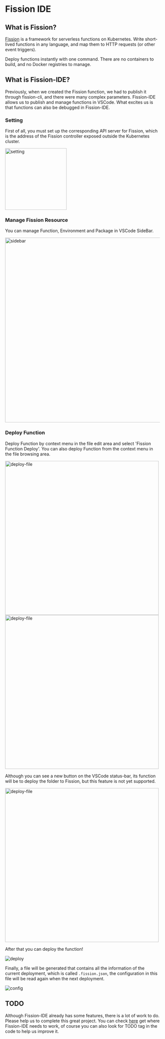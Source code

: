 # Fission IDE

## What is Fission?

[Fission](https://fission.io/) is a framework for serverless functions on Kubernetes.
Write short-lived functions in any language, and map them to HTTP requests (or other event triggers).

Deploy functions instantly with one command. There are no containers to build, and no Docker registries to manage.

## What is Fission-IDE?

Previously, when we created the Fission function, we had to publish it through fission-cli, and there were many complex parameters. Fission-IDE allows us to publish and manage functions in VSCode. What excites us is that functions can also be debugged in Fission-IDE.

### Setting

First of all, you must set up the corresponding API server for Fission, which is the address of the Fission controller exposed outside the Kubernetes cluster.

<img src="https://media.githubusercontent.com/media/tosone/fission-ide/main/doc/images/setting.png" alt="setting" height="200px">

### Manage Fission Resource

You can manage Function, Environment and Package in VSCode SideBar.

<img src="https://media.githubusercontent.com/media/tosone/fission-ide/main/doc/images/sidebar.png" alt="sidebar" height="600px">

### Deploy Function

Deploy Function by context menu in the file edit area and select 'Fission Function Deploy'. You can also deploy Function from the context menu in the file browsing area.

<img src="https://media.githubusercontent.com/media/tosone/fission-ide/main/doc/images/deploy-file-1.png" alt="deploy-file" height="500px">
<img src="https://media.githubusercontent.com/media/tosone/fission-ide/main/doc/images/deploy-file-2.png" alt="deploy-file" height="500px">

Although you can see a new button on the VSCode status-bar, its function will be to deploy the folder to Fission, but this feature is not yet supported.

<img src="https://media.githubusercontent.com/media/tosone/fission-ide/main/doc/images/deploy-dir.png" alt="deploy-file" height="500px">

After that you can deploy the function!

![deploy](https://media.githubusercontent.com/media/tosone/fission-ide/main/doc/images//deploy.png)

Finally, a file will be generated that contains all the information of the current deployment, which is called `.fission.json`, the configuration in this file will be read again when the next deployment.

![config](https://media.githubusercontent.com/media/tosone/fission-ide/main/doc/images//config.png)

## TODO

Although Fission-IDE already has some features, there is a lot of work to do. Please help us to complete this great project. You can check [here](https://github.com/tosone/fission-ide/blob/main/TODO.md) get where Fission-IDE needs to work, of course you can also look for TODO tag in the code to help us improve it.

